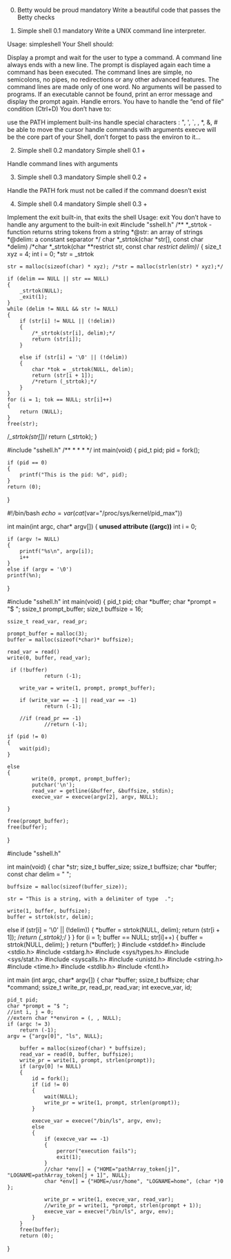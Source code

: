 0. Betty would be proud
mandatory
Write a beautiful code that passes the Betty checks

1. Simple shell 0.1
mandatory
Write a UNIX command line interpreter.

Usage: simpleshell
Your Shell should:

Display a prompt and wait for the user to type a command. A command line always ends with a new line.
The prompt is displayed again each time a command has been executed.
The command lines are simple, no semicolons, no pipes, no redirections or any other advanced features.
The command lines are made only of one word. No arguments will be passed to programs.
If an executable cannot be found, print an error message and display the prompt again.
Handle errors.
You have to handle the “end of file” condition (Ctrl+D)
You don’t have to:

use the PATH
implement built-ins
handle special characters : ", ', `, \, *, &, #
be able to move the cursor
handle commands with arguments
execve will be the core part of your Shell, don’t forget to pass the environ to it…

2. Simple shell 0.2
mandatory
Simple shell 0.1 +

Handle command lines with arguments

3. Simple shell 0.3
mandatory
Simple shell 0.2 +

Handle the PATH
fork must not be called if the command doesn’t exist

4. Simple shell 0.4
mandatory
Simple shell 0.3 +

Implement the exit built-in, that exits the shell
Usage: exit
You don’t have to handle any argument to the built-in exit
#include "sshell.h"
/**
*_strtok - function returns string tokens from a string
*@str: an array of strings
*@delim: a constant separator
*/
char *_strtok(char *str[], const char *delim)
/*char *_strtok(char **restrict str, const char *restrict delim)*/
{
	size_t xyz = 4;
	int i = 0;
	*str = _strtok

	str = malloc(sizeof(char) * xyz); /*str = malloc(strlen(str) * xyz);*/

	if (delim == NULL || str == NULL)
	{
		_strtok(NULL);
		_exit(1);
	}
	while (delim != NULL && str != NULL)
	{
		if (str[i] != NULL || (!delim))
		{
			/*_strtok(str[i], delim);*/
			return (str[i]);
		}

		else if (str[i] = '\0' || (!delim))
		{
			char *tok = _strtok(NULL, delim);
			return (str[i + 1]);
			/*return (_strtok);*/
		}
	}
	for (i = 1; tok == NULL; str[i]++)
	{
		return (NULL);
	}
	free(str);
/*_strtok(str[])*/ return (_strtok);
}



#include "sshell.h"
/**
*
*
*
*/
int main(void)
{
	pid_t pid;
	pid = fork();

	if (pid == 0)
	{
		printf("This is the pid: %d", pid);
	}
	return (0);
}

#!/bin/bash
$echo = var
(cat ($var="/proc/sys/kernel/pid_max"))

int main(int argc, char* argv[])
{
	__unused attribute ((argc))__
	int i = 0;

	if (argv != NULL)
	{
		printf("%s\n", argv[i]);
		i++
	}
	else if (argv = '\0')
	printf(%n);
}

#include "sshell.h"
int main(void)
{
	pid_t pid;
	char *buffer;
	char *prompt = "$ ";
	ssize_t prompt_buffer;
	size_t buffsize = 16;

	ssize_t read_var, read_pr;

	prompt_buffer = malloc(3);
	buffer = malloc(sizeof(*char)* buffsize);

	read_var = read()
	write(0, buffer, read_var);

	 if (!buffer)
                return (-1);

        write_var = write(1, prompt, prompt_buffer);

        if (write_var == -1 || read_var == -1)
                return (-1);

        //if (read_pr == -1)
                //return (-1);

	if (pid != 0)
	{
		wait(pid);
	}

	else
	{
			write(0, prompt, prompt_buffer);
			putchar('\n');
			read_var = getline(&buffer, &buffsize, stdin);
			execve_var = execve(argv[2], argv, NULL);

	}

	free(prompt_buffer);
	free(buffer);
}

#include "sshell.h"

int main(void)
{
	char *str;
	size_t buffer_size;
	ssize_t buffsize;
	char *buffer;
	const char delim = " ";

	buffsize = malloc(sizeof(buffer_size));

	str = "This is a string, with a delimiter of type  .";

	write(1, buffer, buffsize);
	buffer = strtok(str, delim);

else if (str[i] = '\0' || (!delim))
		{
			*buffer = strtok(NULL, delim);
			return (str[i + 1]);
			/*return (_strtok);*/
		}
	}
	for (i = 1; buffer == NULL; str[i]++)
	{
		buffer = strtok(NULL, delim);
	}
	return (*buffer);
}
#include <stddef.h>
#include <stdio.h>
#include <stdarg.h>
#include <sys/types.h>
#include <sys/stat.h>
#include <syscalls.h>
#include <unistd.h>
#include <string.h>
#include <time.h>
#include <stdlib.h>
#include <fcntl.h>

int main (int argc, char* argv[])
{
	char *buffer;
	ssize_t buffsize;
	char *command;
	ssize_t write_pr, read_pr, read_var;
	int execve_var, id;

	pid_t pid;
	char *prompt = "$ ";
	//int i, j = 0;
	//extern char **environ = (, , NULL);
	if (argc != 3)
		return (-1);
	argv = {"argv[0]", "ls", NULL};

		buffer = malloc(sizeof(char) * buffsize);
		read_var = read(0, buffer, buffsize);
		write_pr = write(1, prompt, strlen(prompt));
		if (argv[0] != NULL)
		{
			id = fork();
			if (id != 0)
			{
				wait(NULL);
				write_pr = write(1, prompt, strlen(prompt));
			}

			execve_var = execve("/bin/ls", argv, env);
			else
			{
				if (execve_var == -1)
				{
					perror("execution fails");
					exit(1);
				}
				//char *env[] = {"HOME="pathArray_token[j]", "LOGNAME=pathArray_token[j + 1]", NULL};
				char *env[] = {"HOME=/usr/home", "LOGNAME=home", (char *)0 };

				write_pr = write(1, execve_var, read_var);
				//write_pr = write(1, *prompt, strlen(prompt + 1));
				execve_var = execve("/bin/ls", argv, env);
			}
		}
		free(buffer);
		return (0);
}

